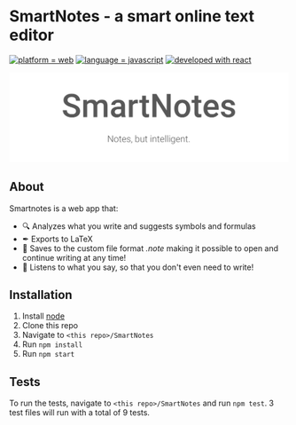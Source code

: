 # SmartNotes - a smart online text editor

[![platform = web](https://img.shields.io/badge/platform-web-13f27c.svg)](#)
[![language = javascript](https://img.shields.io/badge/language-javascript-ff45e6.svg)](#)
[![developed with react](https://img.shields.io/badge/developed%20with-react-00c8ff.svg)](#)

[![AutoSMS banner](/README_res/banner.png?raw=true)](#)

## About

Smartnotes is a web app that:

- 🔍 Analyzes what you write and suggests symbols and formulas
- ✒ Exports to LaTeX
- 💾 Saves to the custom file format *.note* making it possible to open and continue writing at any time!
- 🎤 Listens to what you say, so that you don't even need to write!

## Installation

1. Install [node](https://nodejs.org/)
2. Clone this repo
3. Navigate to `<this repo>/SmartNotes`
4. Run `npm install`
5. Run `npm start`

## Tests

To run the tests, navigate to `<this repo>/SmartNotes` and run `npm test`. 3 test files will run with a total of 9 tests.
